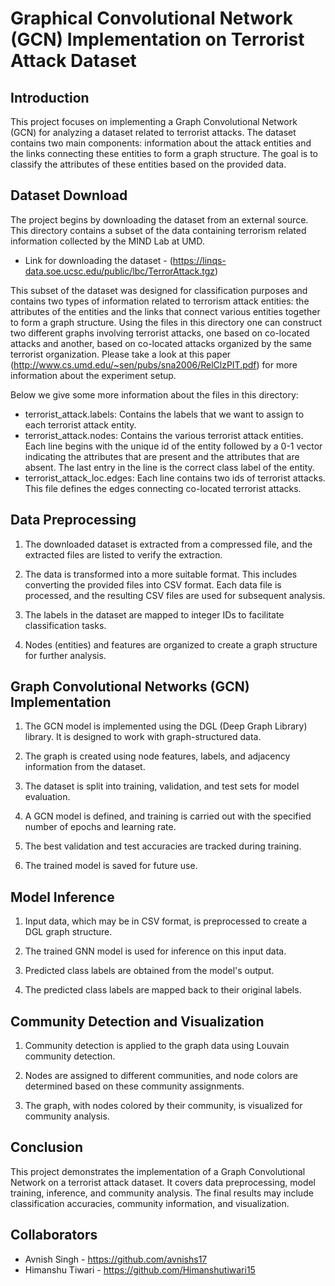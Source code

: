 # Graphical Convolutional Network (GCN) Implementation on Terrorist Attack Dataset

## Introduction

This project focuses on implementing a Graph Convolutional Network (GCN) for analyzing a dataset related to terrorist attacks. The dataset contains two main components: information about the attack entities and the links connecting these entities to form a graph structure. The goal is to classify the attributes of these entities based on the provided data.

## Dataset Download

The project begins by downloading the dataset from an external source. 
This directory contains a subset of the data containing terrorism related information collected by the MIND Lab at UMD.
- Link for downloading the dataset - (https://linqs-data.soe.ucsc.edu/public/lbc/TerrorAttack.tgz)

This subset of the dataset was designed for classification purposes and contains two types of information related to terrorism attack entities: the attributes of the entities and the links that connect various entities together to form a graph structure. Using the files in this directory one can construct two different graphs involving terrorist attacks, one based on co-located attacks and another, based on co-located attacks organized by the same terrorist organization. Please take a look at this paper (http://www.cs.umd.edu/~sen/pubs/sna2006/RelClzPIT.pdf) for more information about the experiment setup.

Below we give some more information about the files in this directory:
* terrorist_attack.labels: Contains the labels that we want to assign to each terrorist attack entity.
* terrorist_attack.nodes: Contains the various terrorist attack entities. Each line begins with the unique id of the entity followed by a 0-1 vector indicating the attributes that are present and the attributes that are absent. The last entry in the line is the correct class label of the entity.
* terrorist_attack_loc.edges: Each line contains two ids of terrorist attacks. This file defines the edges connecting co-located terrorist attacks.



## Data Preprocessing

1. The downloaded dataset is extracted from a compressed file, and the extracted files are listed to verify the extraction.

2. The data is transformed into a more suitable format. This includes converting the provided files into CSV format. Each data file is processed, and the resulting CSV files are used for subsequent analysis.

3. The labels in the dataset are mapped to integer IDs to facilitate classification tasks.

4. Nodes (entities) and features are organized to create a graph structure for further analysis.

## Graph Convolutional Networks (GCN) Implementation

1. The GCN model is implemented using the DGL (Deep Graph Library) library. It is designed to work with graph-structured data.

2. The graph is created using node features, labels, and adjacency information from the dataset.

3. The dataset is split into training, validation, and test sets for model evaluation.

4. A GCN model is defined, and training is carried out with the specified number of epochs and learning rate.

5. The best validation and test accuracies are tracked during training.

6. The trained model is saved for future use.

## Model Inference

1. Input data, which may be in CSV format, is preprocessed to create a DGL graph structure.

2. The trained GNN model is used for inference on this input data.

3. Predicted class labels are obtained from the model's output.

4. The predicted class labels are mapped back to their original labels.

## Community Detection and Visualization

1. Community detection is applied to the graph data using Louvain community detection.

2. Nodes are assigned to different communities, and node colors are determined based on these community assignments.

3. The graph, with nodes colored by their community, is visualized for community analysis.

## Conclusion

This project demonstrates the implementation of a Graph Convolutional Network on a terrorist attack dataset. It covers data preprocessing, model training, inference, and community analysis. The final results may include classification accuracies, community information, and visualization.

## Collaborators
- Avnish Singh - https://github.com/avnishs17
- Himanshu Tiwari - https://github.com/Himanshutiwari15

